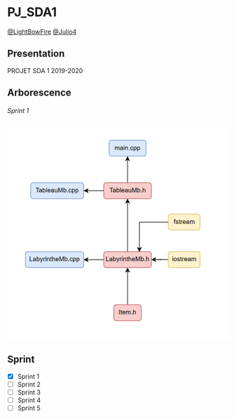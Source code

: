 # PJ_SDA1

[@LightBowFire](https://github.com/LightBowFire)
[@Julio4](https://github.com/julio4)

## Presentation

PROJET SDA 1
2019-2020

## Arborescence

###### Sprint 1

![alt text](/screens/sp1.PNG)

## Sprint

- [x] Sprint 1
- [ ] Sprint 2
- [ ] Sprint 3
- [ ] Sprint 4
- [ ] Sprint 5
